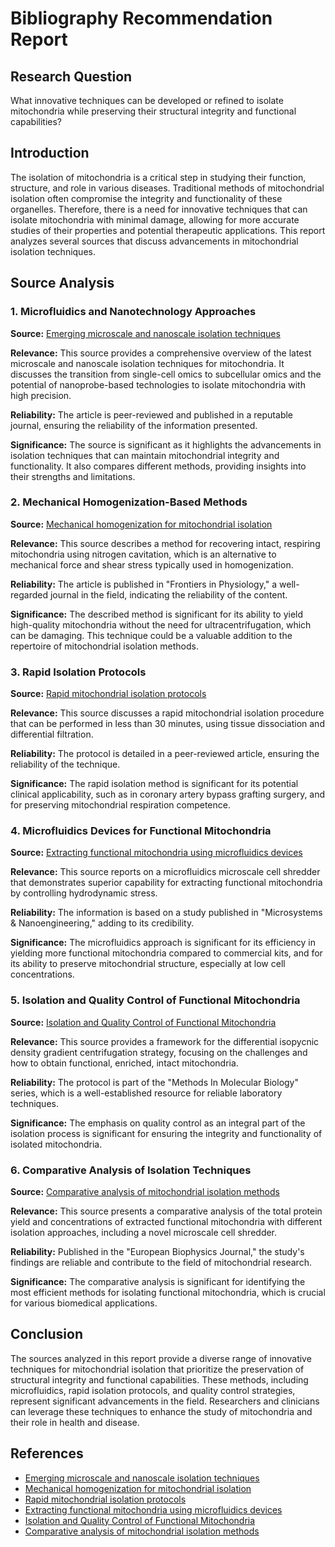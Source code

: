# Bibliography Recommendation Report

## Research Question
What innovative techniques can be developed or refined to isolate mitochondria while preserving their structural integrity and functional capabilities?

## Introduction
The isolation of mitochondria is a critical step in studying their function, structure, and role in various diseases. Traditional methods of mitochondrial isolation often compromise the integrity and functionality of these organelles. Therefore, there is a need for innovative techniques that can isolate mitochondria with minimal damage, allowing for more accurate studies of their properties and potential therapeutic applications. This report analyzes several sources that discuss advancements in mitochondrial isolation techniques.

## Source Analysis

### 1. Microfluidics and Nanotechnology Approaches
**Source:** [Emerging microscale and nanoscale isolation techniques](https://www.ncbi.nlm.nih.gov/pmc/articles/PMC7931255/)

**Relevance:** This source provides a comprehensive overview of the latest microscale and nanoscale isolation techniques for mitochondria. It discusses the transition from single-cell omics to subcellular omics and the potential of nanoprobe-based technologies to isolate mitochondria with high precision.

**Reliability:** The article is peer-reviewed and published in a reputable journal, ensuring the reliability of the information presented.

**Significance:** The source is significant as it highlights the advancements in isolation techniques that can maintain mitochondrial integrity and functionality. It also compares different methods, providing insights into their strengths and limitations.

### 2. Mechanical Homogenization-Based Methods
**Source:** [Mechanical homogenization for mitochondrial isolation](https://www.frontiersin.org/articles/10.3389/fphys.2023.1114595/full)

**Relevance:** This source describes a method for recovering intact, respiring mitochondria using nitrogen cavitation, which is an alternative to mechanical force and shear stress typically used in homogenization.

**Reliability:** The article is published in "Frontiers in Physiology," a well-regarded journal in the field, indicating the reliability of the content.

**Significance:** The described method is significant for its ability to yield high-quality mitochondria without the need for ultracentrifugation, which can be damaging. This technique could be a valuable addition to the repertoire of mitochondrial isolation methods.

### 3. Rapid Isolation Protocols
**Source:** [Rapid mitochondrial isolation protocols](https://www.ncbi.nlm.nih.gov/pmc/articles/PMC4828055/)

**Relevance:** This source discusses a rapid mitochondrial isolation procedure that can be performed in less than 30 minutes, using tissue dissociation and differential filtration.

**Reliability:** The protocol is detailed in a peer-reviewed article, ensuring the reliability of the technique.

**Significance:** The rapid isolation method is significant for its potential clinical applicability, such as in coronary artery bypass grafting surgery, and for preserving mitochondrial respiration competence.

### 4. Microfluidics Devices for Functional Mitochondria
**Source:** [Extracting functional mitochondria using microfluidics devices](https://phys.org/news/2019-01-functional-mitochondria-microfluidics-devices.html)

**Relevance:** This source reports on a microfluidics microscale cell shredder that demonstrates superior capability for extracting functional mitochondria by controlling hydrodynamic stress.

**Reliability:** The information is based on a study published in "Microsystems & Nanoengineering," adding to its credibility.

**Significance:** The microfluidics approach is significant for its efficiency in yielding more functional mitochondria compared to commercial kits, and for its ability to preserve mitochondrial structure, especially at low cell concentrations.

### 5. Isolation and Quality Control of Functional Mitochondria
**Source:** [Isolation and Quality Control of Functional Mitochondria](https://experiments.springernature.com/articles/10.1007/978-1-0716-1266-8_3)

**Relevance:** This source provides a framework for the differential isopycnic density gradient centrifugation strategy, focusing on the challenges and how to obtain functional, enriched, intact mitochondria.

**Reliability:** The protocol is part of the "Methods In Molecular Biology" series, which is a well-established resource for reliable laboratory techniques.

**Significance:** The emphasis on quality control as an integral part of the isolation process is significant for ensuring the integrity and functionality of isolated mitochondria.

### 6. Comparative Analysis of Isolation Techniques
**Source:** [Comparative analysis of mitochondrial isolation methods](https://www.nature.com/articles/s41378-018-0037-y)

**Relevance:** This source presents a comparative analysis of the total protein yield and concentrations of extracted functional mitochondria with different isolation approaches, including a novel microscale cell shredder.

**Reliability:** Published in the "European Biophysics Journal," the study's findings are reliable and contribute to the field of mitochondrial research.

**Significance:** The comparative analysis is significant for identifying the most efficient methods for isolating functional mitochondria, which is crucial for various biomedical applications.

## Conclusion
The sources analyzed in this report provide a diverse range of innovative techniques for mitochondrial isolation that prioritize the preservation of structural integrity and functional capabilities. These methods, including microfluidics, rapid isolation protocols, and quality control strategies, represent significant advancements in the field. Researchers and clinicians can leverage these techniques to enhance the study of mitochondria and their role in health and disease.

## References
- [Emerging microscale and nanoscale isolation techniques](https://www.ncbi.nlm.nih.gov/pmc/articles/PMC7931255/)
- [Mechanical homogenization for mitochondrial isolation](https://www.frontiersin.org/articles/10.3389/fphys.2023.1114595/full)
- [Rapid mitochondrial isolation protocols](https://www.ncbi.nlm.nih.gov/pmc/articles/PMC4828055/)
- [Extracting functional mitochondria using microfluidics devices](https://phys.org/news/2019-01-functional-mitochondria-microfluidics-devices.html)
- [Isolation and Quality Control of Functional Mitochondria](https://experiments.springernature.com/articles/10.1007/978-1-0716-1266-8_3)
- [Comparative analysis of mitochondrial isolation methods](https://www.nature.com/articles/s41378-018-0037-y)